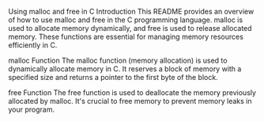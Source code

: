 Using malloc and free in C
Introduction
This README provides an overview of how to use malloc and free in the C programming language. malloc is used to allocate memory dynamically, and free is used to release allocated memory. These functions are essential for managing memory resources efficiently in C.

malloc Function
The malloc function (memory allocation) is used to dynamically allocate memory in C. It reserves a block of memory with a specified size and returns a pointer to the first byte of the block.

free Function
The free function is used to deallocate the memory previously allocated by malloc. It's crucial to free memory to prevent memory leaks in your program. 
